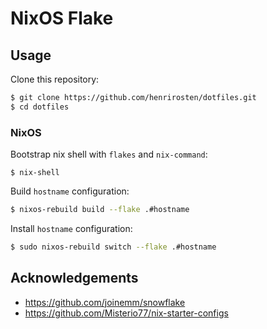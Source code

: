 # NixOS Flake

## Usage

Clone this repository:
```bash
$ git clone https://github.com/henrirosten/dotfiles.git
$ cd dotfiles
```

### NixOS

Bootstrap nix shell with `flakes` and `nix-command`:
```
$ nix-shell
```

Build `hostname` configuration:
```bash
$ nixos-rebuild build --flake .#hostname
```

Install `hostname` configuration:
```bash
$ sudo nixos-rebuild switch --flake .#hostname
```

## Acknowledgements

- https://github.com/joinemm/snowflake
- https://github.com/Misterio77/nix-starter-configs
